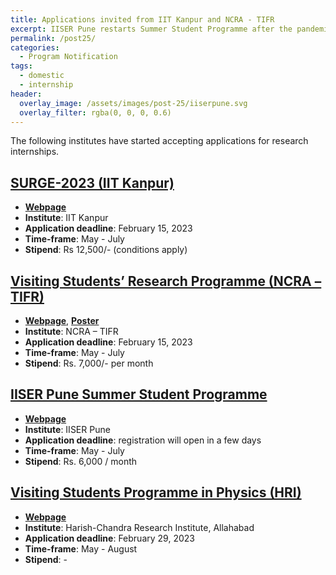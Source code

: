 ```yaml
---
title: Applications invited from IIT Kanpur and NCRA - TIFR
excerpt: IISER Pune restarts Summer Student Programme after the pandemic
permalink: /post25/
categories:
  - Program Notification
tags:
  - domestic
  - internship
header:
  overlay_image: /assets/images/post-25/iiserpune.svg
  overlay_filter: rgba(0, 0, 0, 0.6)
---
```


The following institutes have started accepting applications for research internships.

## [SURGE-2023 (IIT Kanpur)](https://surge.iitk.ac.in/notification.html)

- [**Webpage**](https://surge.iitk.ac.in/notification.html)
- **Institute**: IIT Kanpur
- **Application deadline**: February 15, 2023
- **Time-frame**: May - July
- **Stipend**: Rs 12,500/- (conditions apply)

## [Visiting Students’ Research Programme (NCRA – TIFR)](https://www.tifr.res.in/~vsrp/VSRP2023_Info/vsrp2023info.htm)
 
- [**Webpage**](https://www.tifr.res.in/~vsrp/VSRP2023_Info/vsrp2023info.htm), [**Poster**](http://vsrp.ncra.tifr.res.in/VSRP2023/Poster/VSRP.pdf)
- **Institute**: NCRA – TIFR
- **Application deadline**: February 15, 2023
- **Time-frame**: May - July
- **Stipend**:  Rs. 7,000/- per month

## [IISER Pune Summer Student Programme](http://www3.iiserpune.ac.in/~sspc/)

- [**Webpage**](http://www3.iiserpune.ac.in/~sspc/)
- **Institute**: IISER Pune
- **Application deadline**: registration will open in a few days
- **Time-frame**: May - July
- **Stipend**: Rs. 6,000 / month


## [Visiting Students Programme in Physics (HRI)](https://www.hri.res.in/academics/physics/phy-vsp/)

- [**Webpage**](https://www.hri.res.in/academics/physics/phy-vsp/)
- **Institute**: Harish-Chandra Research Institute, Allahabad
- **Application deadline**: February 29, 2023
- **Time-frame**: May - August
- **Stipend**: -
